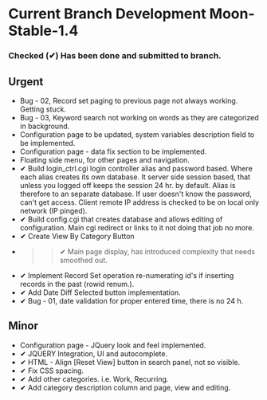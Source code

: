 # Current Branch Development Moon-Stable-1.4
### Checked (&#10004;) Has been done and submitted to branch.
## Urgent
* Bug  - 02, Record set paging to previous page not always working. Getting stuck.
* Bug  - 03, Keyword search not working on words as they are categorized in background.
* Configuration page to be updated, system variables description field to be implemented.
* Configuration page - data fix section to be implemented.
* Floating side menu, for other pages and navigation.
* &#10004; Build login_ctrl.cgi login controller alias and password based. Where each alias creates its own database. It server side session based, that unless you logged off keeps the session 24 hr. by default. Alias is therefore to an separate database. If user doesn't know the password, can't get access. Client remote IP address is checked to be on local only network (IP pinged).
* &#10004; Build config.cgi that creates database and allows editing of configuration. Main cgi redirect or links to it not doing that job no more.
* &#10004; Create View By Category Button
* >> &#10004; Main page display, has introduced complexity that needs smoothed out.
* &#10004; Implement Record Set operation re-numerating id's if inserting records in the past (rowid renum.).
* &#10004; Add Date Diff Selected button implementation.
* &#10004; Bug - 01, date validation for proper entered time, there is no 24 h.

## Minor
* Configuration page - JQuery look and feel implemented.
* &#10004; JQUERY Integration, UI and autocomplete.
* &#10004; HTML - Align [Reset View] button in search panel, not so visible.
* &#10004; Fix CSS spacing.
* &#10004; Add other categories. i.e. Work, Recurring.
* &#10004; Add category description column and page, view and editing.

